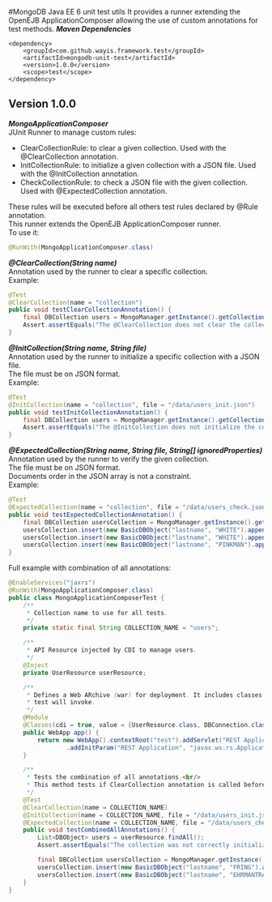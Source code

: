 #MongoDB Java EE 6 unit test utils
It provides a runner extending the OpenEJB ApplicationComposer allowing the use of custom annotations for test methods.
**_Maven Dependencies_**<br/>
```
<dependency>
    <groupId>com.github.wayis.framework.test</groupId>
    <artifactId>mongodb-unit-test</artifactId>
    <version>1.0.0</version>
    <scope>test</scope>
</dependency>
```
## Version 1.0.0
**_MongoApplicationComposer_**<br/>
JUnit Runner to manage custom rules:
* ClearCollectionRule: to clear a given collection. Used with the @ClearCollection annotation.
* InitCollectionRule: to initialize a given collection with a JSON file. Used with the @InitCollection annotation.
* CheckCollectionRule: to check a JSON file with the given collection. Used with @ExpectedCollection annotation.

These rules will be executed before all others test rules declared by @Rule annotation.<br/>
This runner extends the OpenEJB ApplicationComposer runner.<br/>
To use it:
```java
@RunWith(MongoApplicationComposer.class)
```

**_@ClearCollection(String name)_**<br/>
Annotation used by the runner to clear a specific collection.<br/>
Example:
```java
@Test
@ClearCollection(name = "collection")
public void testClearCollectionAnnotation() {
    final DBCollection users = MongoManager.getInstance().getCollection("collection");
    Assert.assertEquals("The @ClearCollection does not clear the collection.", 0, users.count());
}
```

**_@InitCollection(String name, String file)_**<br/>
Annotation used by the runner to initialize a specific collection with a JSON file.<br/>
The file must be on JSON format.<br/>
Example:
```java
@Test
@InitCollection(name = "collection", file = "/data/users_init.json")
public void testInitCollectionAnnotation() {
    final DBCollection users = MongoManager.getInstance().getCollection("collection");
    Assert.assertEquals("The @InitCollection does not initialize the collection.", 5, users.count());
}
```

**_@ExpectedCollection(String name, String file, String[] ignoredProperties)_**<br/>
Annotation used by the runner to verify the given collection.<br/>
The file must be on JSON format.<br/>
Documents order in the JSON array is not a constraint.<br/>
Example:
```java
@Test
@ExpectedCollection(name = "collection", file = "/data/users_check.json")
public void testExpectedCollectionAnnotation() {
    final DBCollection usersCollection = MongoManager.getInstance().getCollection("collection");
    usersCollection.insert(new BasicDBObject("lastname", "WHITE").append("firstname", "Walt"));
    usersCollection.insert(new BasicDBObject("lastname", "WHITE").append("firstname", "Skyler"));
    usersCollection.insert(new BasicDBObject("lastname", "PINKMAN").append("firstname", "Jesse"));
}
```

Full example with combination of all annotations:
```java
@EnableServices("jaxrs")
@RunWith(MongoApplicationComposer.class)
public class MongoApplicationComposerTest {
    /**
     * Collection name to use for all tests.
     */
    private static final String COLLECTION_NAME = "users";

    /**
     * API Resource injected by CDI to manage users.
     */
    @Inject
    private UserResource userResource;

    /**
     * Defines a Web ARchive (war) for deployment. It includes classes that the
     * test will invoke.
     */
    @Module
    @Classes(cdi = true, value = {UserResource.class, DBConnection.class, ConfigPropertyProducer.class})
    public WebApp app() {
        return new WebApp().contextRoot("test").addServlet("REST Application", Application.class.getName())
                .addInitParam("REST Application", "javax.ws.rs.Application", ApplicationConfig.class.getName());
    }

    /**
     * Tests the combination of all annotations.<br/>
     * This method tests if ClearCollection annotation is called before the InitCollection one and if the ExpectedCollection is called after all.
     */
    @Test
    @ClearCollection(name = COLLECTION_NAME)
    @InitCollection(name = COLLECTION_NAME, file = "/data/users_init.json")
    @ExpectedCollection(name = COLLECTION_NAME, file = "/data/users_check_insert.json")
    public void testCombinedAllAnnotations() {
        List<DBObject> users = userResource.findAll();
        Assert.assertEquals("The collection was not correctly initialized.", 5, users.size());

        final DBCollection usersCollection = MongoManager.getInstance().getCollection(COLLECTION_NAME);
        usersCollection.insert(new BasicDBObject("lastname", "FRING").append("firstname", "Gus"));
        usersCollection.insert(new BasicDBObject("lastname", "EHRMANTRAUT").append("firstname", "Mike"));
    }
}
```
